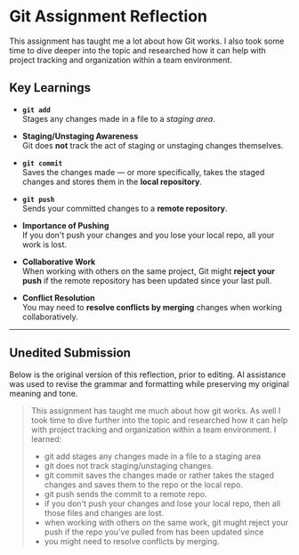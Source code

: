 # Git Assignment Reflection

This assignment has taught me a lot about how Git works. I also took some time to dive deeper into the topic and researched how it can help with project tracking and organization within a team environment.

## Key Learnings

- **`git add`**  
  Stages any changes made in a file to a *staging area*.

- **Staging/Unstaging Awareness**  
  Git does **not** track the act of staging or unstaging changes themselves.

- **`git commit`**  
  Saves the changes made — or more specifically, takes the staged changes and stores them in the **local repository**.

- **`git push`**  
  Sends your committed changes to a **remote repository**.

- **Importance of Pushing**  
  If you don't push your changes and you lose your local repo, all your work is lost.

- **Collaborative Work**  
  When working with others on the same project, Git might **reject your push** if the remote repository has been updated since your last pull.

- **Conflict Resolution**  
  You may need to **resolve conflicts by merging** changes when working collaboratively.

---

## Unedited Submission

Below is the original version of this reflection, prior to editing. AI assistance was used to revise the grammar and formatting while preserving my original meaning and tone.

> This assignment has taught me much about how git works. As well I took time to dive further into the topic and researched how it can help with project tracking and organization within a team environment. I learned:  
> - git add stages any changes made in a file to a staging area  
> - git does not track staging/unstaging changes.  
> - git commit saves the changes made or rather takes the staged changes and saves them to the repo or the local repo.  
> - git push sends the commit to a remote repo.  
> - if you don't push your changes and lose your local repo, then all those files and changes are lost.  
> - when working with others on the same work, git mught reject your push if the repo you've pulled from has been updated since  
> - you might need to resolve conflicts by merging.
